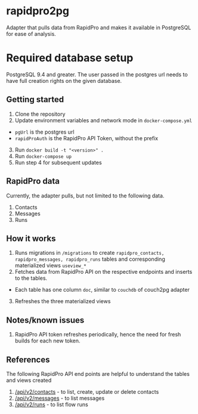# rapidpro2pg
Adapter that pulls data from RapidPro and makes it available in PostgreSQL for ease of analysis.

# Required database setup
PostgreSQL 9.4 and greater. The user passed in the postgres url needs to have full creation rights on the given database.

## Getting started
1. Clone the repository
2. Update environment variables and network mode in `docker-compose.yml`
  - `pgUrl` is the postgres url
  - `rapidProAuth` is the RapidPro API Token, without the prefix
3. Run `docker build -t "<version>" .`
4. Run `docker-compose up`
5. Run step 4 for subsequent updates

## RapidPro data
Currently, the adapter pulls, but not limited to the following data.
1. Contacts
2. Messages
3. Runs

## How it works
1. Runs migrations in `/migrations` to create `rapidpro_contacts, rapidpro_messages, rapidpro_runs` tables and corresponding materialized views `useview_*`
2. Fetches data from RapidPro API on the respective endpoints and inserts to the tables.
  - Each table has one column `doc`, similar to `couchdb` of couch2pg adapter
3. Refreshes the three materialized views

## Notes/known issues
1. RapidPro API token refreshes periodically, hence the need for fresh builds for each new token.

## References
The following RapidPro API end points are helpful to understand the tables and views created
1. [/api/v2/contacts](https://rapidpro.app.medicmobile.org/api/v2/contacts) - to list, create, update or delete contacts
2. [/api/v2/messages](https://rapidpro.app.medicmobile.org/api/v2/messages) - to list messages
3. [/api/v2/runs](https://rapidpro.app.medicmobile.org/api/v2/runs) - to list flow runs